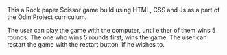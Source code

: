 
This a Rock paper Scissor game build using HTML, CSS and Js as a part of the Odin Project curriculum.

The user can play the game with the computer, until either of them wins 5 rounds. The one who wins 5 rounds first, wins the game. The user can restart the game with the restart button, if he wishes to. 